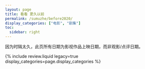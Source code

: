 ```yaml
---
layout: page
title: 看看 更久以前
permalink: /sumuzhe/before2020/
display_categories: ["电影", "剧集"]
toc:
  sidebar: right
---
```


<p>因为时隔太久，此页所有日期为影视作品上映日期，而非观影/点评日期。</p>

{% include review.liquid legacy=true display_categories=page.display_categories %}